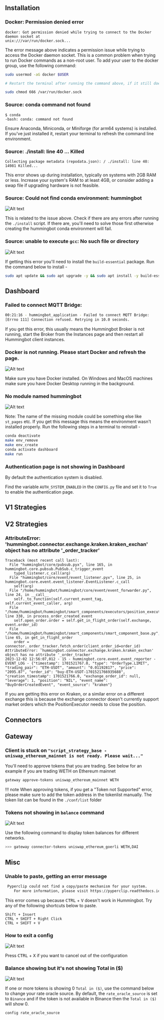 ## Installation

### Docker: Permission denied error

```plaintext
docker: Got permission denied while trying to connect to the Docker daemon socket at
unix:///var/run/docker.sock...

```

The error message above indicates a permission issue while trying to access the Docker daemon socket. This is a common problem when trying to run Docker commands as a non-root user. To add your user to the docker group, use the following command:

```bash
sudo usermod -aG docker $USER

# Restart the terminal after running the command above, if it still doesn't work try the command below

sudo chmod 666 /var/run/docker.sock

```


### Source: conda command not found

```
$ conda
-bash: conda: command not found
```

Ensure Anaconda, Miniconda, or Miniforge (for arm64 systems) is installed. If you've just installed it, restart your terminal to refresh the command line environment.

### Source: ./install: line 40 ... Killed

```plaintext
Collecting package metadata (repodata.json): / ./install: line 40: 14981 Killed...

```
This error shows up during installation, typically on systems with 2GB RAM or less. Increase your system's RAM to at least 4GB, or consider adding a swap file if upgrading hardware is not feasible.

### Source: Could not find conda environment: hummingbot

![Alt text](troubleshooting/conda.png)

This is related to the issue above. Check if there are any errors after running the `./install` script. If there are, you'll need to solve those first otherwise creating the hummingbot conda environment will fail. 

### Source: unable to execute `gcc`: No such file or directory

![Alt text](troubleshooting/gcc.png)

If getting this error you'll need to install the `build-essential` package. Run the command below to install - 

```bash
sudo apt update && sudo apt upgrade -y && sudo apt install -y build-essential
```

## Dashboard

### Failed to connect MQTT Bridge:

```bash
00:21:16 - hummingbot_application - Failed to connect MQTT Bridge: 
[Errno 111] Connection refused. Retrying in 10.0 seconds.
```

If you get this error, this usually means the Hummingbot Broker is not running, start the Broker from the Instances page and then restart all Hummingbot client instances. 


### Docker is not running. Please start Docker and refresh the page.

![Alt text](troubleshooting/instances.png)

Make sure you have Docker installed. On Windows and MacOS machines make sure you have Docker Desktop running in the background. 

### No module named hummingbot

![Alt text](troubleshooting/wheel.png)

Note: The name of the missing module could be something else like `st_pages` etc. If you get this message this means the environment wasn't installed properly. Run the following steps in a terminal to reinstall - 

```bash
conda deactivate
make env_remove
make env_create
conda activate dashboard
make run
```

### Authentication page is not showing in Dashboard

By default the authentication system is disabled. 

Find the variable `AUTH_SYSTEM_ENABLED` in the `CONFIG.py` file and set it to `True` to enable the authentication page.

## V1 Strategies

## V2 Strategies

### AttributeError: 'hummingbot.connector.exchange.kraken.kraken_exchan' object has no attribute '_order_tracker'

```plaintext
Traceback (most recent call last):
  File "hummingbot/core/pubsub.pyx", line 165, in hummingbot.core.pubsub.PubSub.c_trigger_event
    typed_listener.c_call(arg)
  File "hummingbot/core/event/event_listener.pyx", line 25, in hummingbot.core.event.event_listener.EventListener.c_call
    self(arg)
  File "/home/hummingbot/hummingbot/core/event/event_forwarder.py", line 24, in __call__
    self._to_function(self.current_event_tag, self.current_event_caller, arg)
  File "/home/hummingbot/hummingbot/smart_components/executors/position_executor/position_executor.py", line 338, in process_order_created_event
    self.open_order.order = self.get_in_flight_order(self.exchange, event.order_id)
  File "/home/hummingbot/hummingbot/smart_components/smart_component_base.py", line 65, in get_in_flight_order
    order = connector._order_tracker.fetch_order(client_order_id=order_id)
AttributeError: 'hummingbot.connector.exchange.kraken.kraken_exchan' object has no attribute '_order_tracker'
2023-12-02 12:56:07,012 - 15 - hummingbot.core.event.event_reporter - EVENT_LOG - {"timestamp": 1701521767.0, "type": "OrderType.LIMIT", "trading_pair": "ETH-USDT", "amount": "0.01192817", "price": "2095.87", "order_id": "buy-ETH-USDT-1701521766935688", "creation_timestamp": 1701521766.0, "exchange_order_id": null, "leverage": 1, "position": "NIL", "event_name": "BuyOrderCreatedEvent", "event_source": "kraken"}

```

If you are getting this error on Kraken, or a similar error on a different exchange this is because the exchange connector doesn't currently support market orders which the PositionExecutor needs to close the position. 

## Connectors

## Gateway

### Client is stuck on `"script_strategy_base - uniswap_ethereum_mainnet is not ready. Please wait..."`

You'll need to approve tokens that you are trading. See below for an example if you are trading WETH on Ethereum mainnet

```bash
gateway approve-tokens uniswap_ethereum_mainnet WETH
```

!!! note
    When approving tokens, if you get a "Token not Supported" error, please make sure to add the token address in the tokenlist manually. The token list can be found in the `./conf/list` folder

### Tokens not showing in `balance` command

![Alt text](troubleshooting/tokens.png)

Use the following command to display token balances for different networks. 

```bash
>>> gateway connector-tokens uniswap_ethereum_goerli WETH,DAI
```


## Misc


### Unable to paste, getting an error message

```bash
 Pyperclip could not find a copy/paste mechanism for your system.
    For more information, please visit https://pyperclip.readthedocs.io/en/latest/introduction.html#not-implemented-error
```

This error comes up because <kbd>CTRL</kbd> + <kbd>V</kbd> doesn't work in Hummingbot. Try any of the following shortcuts below to paste. 

```
Shift + Insert 
CTRL + SHIFT + Right Click  
CTRL + SHIFT + V
```

### How to exit a config

![Alt text](troubleshooting/config.png)

Press <kbd>CTRL</kbd> + <kbd>X</kbd> if you want to cancel out of the configuration 

### Balance showing but it's not showing Total in ($)

![Alt text](troubleshooting/balance.png)

If one or more tokens is showing 0 `Total in ($)`, use the command below to change your rate oracle source. By default, the `rate_oracle_source` is set to `Binance` and if the token is not available in Binance then the `Total in ($)` will show 0. 

```bash
config rate_oracle_source
```
